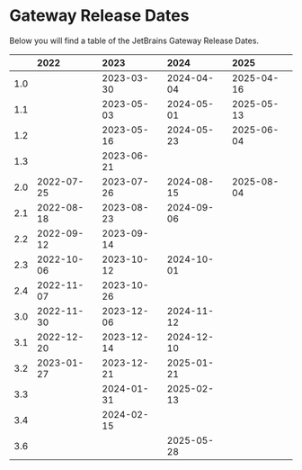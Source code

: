 # Gateway Release Dates
Below you will find a table of the JetBrains Gateway Release Dates.

|     | 2022       | 2023       | 2024       | 2025       |
|----:|:-----------|:-----------|:-----------|:-----------|
| 1.0 |            | 2023-03-30 | 2024-04-04 | 2025-04-16 |
| 1.1 |            | 2023-05-03 | 2024-05-01 | 2025-05-13 |
| 1.2 |            | 2023-05-16 | 2024-05-23 | 2025-06-04 |
| 1.3 |            | 2023-06-21 |            |            |
| 2.0 | 2022-07-25 | 2023-07-26 | 2024-08-15 | 2025-08-04 |
| 2.1 | 2022-08-18 | 2023-08-23 | 2024-09-06 |            |
| 2.2 | 2022-09-12 | 2023-09-14 |            |            |
| 2.3 | 2022-10-06 | 2023-10-12 | 2024-10-01 |            |
| 2.4 | 2022-11-07 | 2023-10-26 |            |            |
| 3.0 | 2022-11-30 | 2023-12-06 | 2024-11-12 |            |
| 3.1 | 2022-12-20 | 2023-12-14 | 2024-12-10 |            |
| 3.2 | 2023-01-27 | 2023-12-21 | 2025-01-21 |            |
| 3.3 |            | 2024-01-31 | 2025-02-13 |            |
| 3.4 |            | 2024-02-15 |            |            |
| 3.6 |            |            | 2025-05-28 |            |